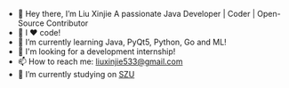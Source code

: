 - 👋 Hey there, I’m Liu Xinjie
A passionate Java Developer | Coder | Open-Source Contributor
- 👀 I ❤️ code!
- 🌱 I’m currently learning Java, PyQt5, Python, Go and ML!
- 💞️ I'm looking for a development internship!
- 📫 How to reach me: liuxinjie533@gmail.com
- 🔭 I’m currently studying on [SZU](https://www.szu.edu.cn)

<!---
helloliuxinjie/helloliuxinjie is a ✨ special ✨ repository because its `README.md` (this file) appears on your GitHub profile.
You can click the Preview link to take a look at your changes.
--->
